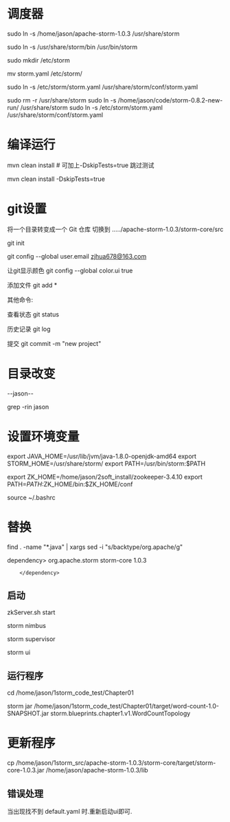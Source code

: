 # 调度器



sudo ln -s /home/jason/apache-storm-1.0.3  /usr/share/storm

sudo ln -s /usr/share/storm/bin    /usr/bin/storm


sudo mkdir /etc/storm

mv  storm.yaml  /etc/storm/

sudo ln -s /etc/storm/storm.yaml   /usr/share/storm/conf/storm.yaml


sudo rm -r  /usr/share/storm
sudo ln -s /home/jason/code/storm-0.8.2-new-run/   /usr/share/storm
sudo ln -s /etc/storm/storm.yaml   /usr/share/storm/conf/storm.yaml

# 编译运行

mvn clean install  # 可加上-DskipTests=true 跳过测试

mvn clean install -DskipTests=true

# git设置

将一个目录转变成一个 Git 仓库
切换到 ...../apache-storm-1.0.3/storm-core/src

git init


git config --global user.email zjhua678@163.com


让git显示颜色
git config --global color.ui true

 

添加文件
git add *


其他命令:

查看状态 git status

历史记录 git log

提交  git commit -m "new project"


# 目录改变

--jason--

grep -rin jason  

# 设置环境变量

export JAVA_HOME=/usr/lib/jvm/java-1.8.0-openjdk-amd64
export STORM_HOME=/usr/share/storm/
export PATH=/usr/bin/storm:$PATH


export ZK_HOME=/home/jason/2soft_install/zookeeper-3.4.10
export PATH=$PATH:$ZK_HOME/bin:$ZK_HOME/conf


source ~/.bashrc




# 替换
find . -name "*.java"  | xargs sed -i "s/backtype/org.apache/g"



dependency>
            <groupId>org.apache.storm</groupId>
            <artifactId>storm-core</artifactId>
            <version>1.0.3</version>
            <!-- keep storm dependencies out of the shaded jar -->
<!--            <scope>provided</scope>-->
        </dependency>





## 启动

zkServer.sh  start

storm nimbus

storm supervisor

storm ui


## 运行程序

cd /home/jason/1storm_code_test/Chapter01

storm jar /home/jason/1storm_code_test/Chapter01/target/word-count-1.0-SNAPSHOT.jar  storm.blueprints.chapter1.v1.WordCountTopology


# 更新程序


cp /home/jason/1storm_src/apache-storm-1.0.3/storm-core/target/storm-core-1.0.3.jar  /home/jason/apache-storm-1.0.3/lib



## 错误处理

当出现找不到 default.yaml 时.重新启动ui即可.
